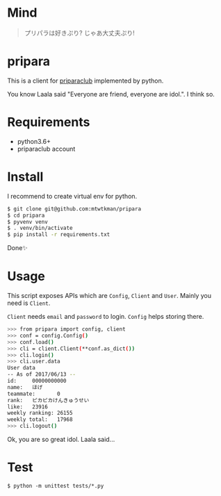 # Mind
> プリパラは好きぷり?
> じゃあ大丈夫ぷり!

# pripara
This is a client for [priparaclub](https://pripara.jp/join/login) implemented by python.

You know Laala said "Everyone are friend, everyone are idol.". I think so.

# Requirements
- python3.6+
- priparaclub account

# Install
I recommend to create virtual env for python.

```sh
$ git clone git@github.com:mtwtkman/pripara
$ cd pripara
$ pyvenv venv
$ . venv/bin/activate
$ pip install -r requirements.txt
```

Done✨

# Usage
This script exposes APIs which are `Config`, `Client` and `User`. Mainly you need is `Client`.

`Client` needs `email` and `password` to login. `Config` helps storing there.

```sh
>>> from pripara import config, client
>>> conf = config.Config()
>>> conf.load()
>>> cli = client.Client(**conf.as_dict())
>>> cli.login()
>>> cli.user.data
User data
-- As of 2017/06/13 --
id:     00000000000
name:   ほげ
teammate:       0
rank:   ピカピカけんきゅうせい
like:   23916
weekly ranking: 26155
weekly total:   17968
>>> cli.logout()
```

Ok, you are so great idol. Laala said...

# Test
`$ python -m unittest tests/*.py`
